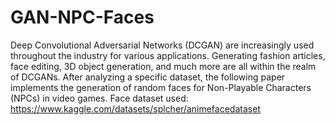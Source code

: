 # GAN-NPC-Faces
Deep Convolutional Adversarial Networks (DCGAN) are increasingly used throughout the industry for various applications. Generating fashion articles, face editing, 3D object generation, and much more are all within the realm of DCGANs. After analyzing a specific dataset, the following paper implements the generation of random faces for Non-Playable Characters (NPCs) in video games.
Face dataset used: https://www.kaggle.com/datasets/splcher/animefacedataset
